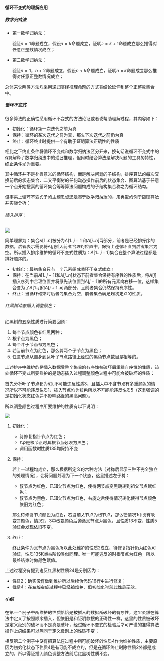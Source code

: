 #### 循环不变式的理解应用 

##### 数学归纳法

- 第一数学归纳法：

  验证$n=1$命题成立，假设$n=k$命题成立，证明$n=k+1$命题成立那么推得对任意正整数情况成立；

- 第二数学归纳法：

  验证$n=1，n=2$命题成立，假设$n<k$命题成立，证明$n=k$命题成立那么推得对任意正整数情况成立；

总体来说两类方法均采用递归演绎推理命题的方式将结论延伸到整个正整数集合中。

##### 循环不变式

很多算法的正确性采用循环不变式的方法论证或者说帮助理解过程，其内容如下：

- 初始化：循环第一次迭代之前为真
- 保持：循环的某次迭代之前为真，那么下次迭代之前仍为真
- 终止：循环终止时提供一个有助于证明算法正确性的性质

相比之下终止条件将循环不变式和数学归纳法区分开来，换句话说循环不变式中的`保持`解释了数学归纳法中的递归推理，但同时结合算法是解决问题的工具的特性，终止条件尤为重要。

其中循环并不是朴素意义的循环结构，而是解决问题的子结构，排序算法的每次交换前后的状态集合、二叉平衡树的任何动态操作前后的状态集合、图算法基于任意一个点开始搜索的循环集合等等算法问题构成的子结构集合称之为循环结构。

但事实上循环不变式子的主题思想还是基于数学归纳法的，用典型的例子回顾算法并实际分析：

###### 插入排序：

![](C:\Users\SSW\Desktop\InsertSort.png)

简单理解为：集合$A[1..n]$被分为$A[1..j-1]$和$A[j..n]$两部分，前者是已经排好序的数据，后者表示需要将$A[j]$插入前者合理的位置中，保持上述循环直到后者集合为空。所以插入排序维护的循环不变式性质为：$A[1...j-1]$集合在整个算法过程都是排好顺序的。

- 初始化：最初集合只有一个元素组成循环不变式成立；
- 保持：在当前$A[1..j-1]$和$A[j..n]$状态下前者集合保持有序性的性质后，将$A[j]$插入序列中合理位置并将原先该位置到$A[j-1]$的所有元素向右移一位，这样集合变为了$A[1..j]$和$A[j+1..n]$两部分，且前者集合仍然保持有序性。
- 终止：当循环结束时后者的集合为空，前者集合满足起初定义的性质。

###### 红黑树动态插入调整颜色：

红黑树的五条性质进行简要回顾：

1. 每个节点颜色有红黑两种；
2. 根节点为黑色；
3. 每个叶子节点都为黑色；
4. 若当前节点为红色，那么其两个子节点为黑色；
5. 任意节点从自身到达叶子节点路径上经过的黑色节点数目是相等的。

上述排序中维护的是插入数据后整个集合的有序性被破坏后重建有序性的性质，该处循环不变式所要维护的是动态插入过程调整颜色过程中可能会被破坏的性质：

首先分析叶子节点都为`NIL`不可能违反性质3，且插入中不含节点有多重颜色的情况所以不可能违反性质1，插入节点均为红色所以不可能能违反性质5（这里强调的是初始化状态红色并不影响路径的黑高问题）。

所以调整颜色过程中所要维护的性质有以下说明：

![](C:\Users\SSW\Desktop\RBInsertFixup.png)

1. 初始化：

   - 待修复指针节点为红色；
   - $z.p$是根节点时其根节点必须为黑色；
   - 调用函数时性质135均保持不变

2. 保持：

   若上一过程均成立，那么根据所定义的六种方法（对称后显示三种不完全独立的处理情况），会将问题处理为下一个状态，这里描述左子树：

   - 叔节点为红色，已知父节点为红色，使得两节点变黑跳转到祖父节点赋红色；
   - 叔节点为黑色，已知父节点为红色，右旋之后使得情况转化使得节点颜色依旧为红色；

   那么待修复节点颜色为红色，若当前父节点为根节点，那么在情况1中没有改变其颜色，情况2，3中改变颜色后遵循父节点为黑色，且性质13不变，性质5验证会发现依旧不变。

3. 终止：

   终止条件为父节点为黑色所以此处维护的性质2成立，待修复指针仍为红色可验证，性质135和`保持`阶段类似同理。唯一可能违反的时根节点为红色，所以最终结束时做颜色赋值。

上述过程没有提到违反红黑树性质24是分别因为：

- 性质2：确实没有做到维护所以后续伪代码16行中进行修复；
- 性质4：在左旋右旋过程中已经被维护，但初始化时刻此性质无效。

##### 小结

在第一个例子中所维护的性质恰恰是被插入的数据所破坏的有序性，这里虽然在算法中定义了按照顺序插入，但依旧是和证明款搜的正确性一样，这里的性质被破坏是定义级别的破坏而不是真是破坏，经过循环不变式的检验后才可严谨的推得算法操作上的结果可以等同于定义级别上的性质不变；

相反第二个例子中没有把算法在过程中所可能破坏的性质4作为维护性质，主要原因为初始化状态下性质4是有可能不成立的，但是在循环终止时除性质2外都是成立的，所以得证插入颜色调整方法前后红黑树性质不变。